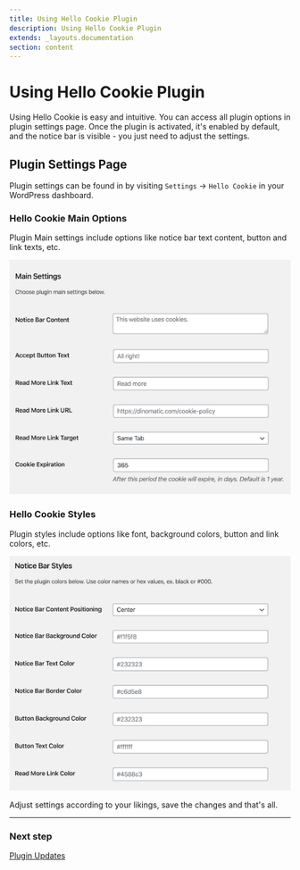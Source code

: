 ```yaml
---
title: Using Hello Cookie Plugin
description: Using Hello Cookie Plugin
extends: _layouts.documentation
section: content
---
```


# Using Hello Cookie Plugin

Using Hello Cookie is easy and intuitive. You can access all plugin options in plugin settings page.
Once the plugin is activated, it's enabled by default, and the notice bar is visible - you just need to adjust the settings.

## Plugin Settings Page

Plugin settings can be found in by visiting `Settings` &#8594; `Hello Cookie` in your WordPress dashboard.

### Hello Cookie Main Options

Plugin Main settings include options like notice bar text content, button and link texts, etc.

![Hello Cookie main settings](/assets/images/hello-cookie/hello-cookie-settings.png)

### Hello Cookie Styles

Plugin styles include options like font, background colors, button and link colors, etc.

![Hello Cookie style settings](/assets/images/hello-cookie/hello-cookie-styles.png)

Adjust settings according to your likings, save the changes and that's all.

---

### Next step

[Plugin Updates](/docs/hello-cookie/plugin-updates/)

